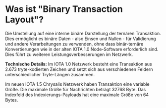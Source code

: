 <!--
---article_info
title: Was ist "Binary Transaction Layout"?
author: [author_1]
reviews: [Doenermaker, reviewer_2]
---
-->

# Was ist "Binary Transaction Layout"?

Die Umstellung auf eine interne binäre Darstellung der ternären Transaktion. Dies ermöglicht es binäre Daten - also Einsen und Nullen - für Validierung und andere Verarbeitungen zu verwenden, ohne dass binär-ternäre Konvertierungen wie in der alten IOTA 1.0 Node-Software erforderlich sind. Dies führt zu weiteren Leistungsverbesserungen im Netzwerk.


**Technische Details:** 
Im IOTA 1.0 Netzwerk besteht eine Transaktion aus 2.673 tryte-kodierten Zeichen und setzt sich aus verschiedenen Feldern unterschiedlicher Tryte-Längen zusammen.

Im neuen IOTA 1.5 Chrysalis Netzwerk haben Transaktion eine variable Größe. Die maximale Größe für Nachrichten beträgt 32768 Byte. Das Indexfeld des Indexierungs-Payloads hat eine maximale Größe von 64 Bytes.
